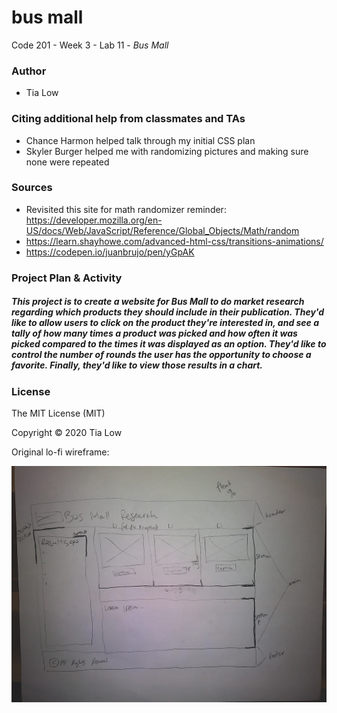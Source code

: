 # bus mall
Code 201 - Week 3 - Lab 11 - *Bus Mall*

### Author
- Tia Low

### Citing additional help from classmates and TAs
- Chance Harmon helped talk through my initial CSS plan
- Skyler Burger helped me with randomizing pictures and making sure none were repeated

### Sources
- Revisited this site for math randomizer reminder: https://developer.mozilla.org/en-US/docs/Web/JavaScript/Reference/Global_Objects/Math/random
- https://learn.shayhowe.com/advanced-html-css/transitions-animations/ 
- https://codepen.io/juanbrujo/pen/yGpAK

### Project Plan & Activity

##### **This project is to create a website for Bus Mall to do market research regarding which products they should include in their publication. They'd like to allow users to click on the product they're interested in, and see a tally of how many times a product was picked and how often it was picked compared to the times it was displayed as an option. They'd like to control the number of rounds the user has the opportunity to choose a favorite. Finally, they'd like to view those results in a chart.**

### License

The MIT License (MIT)

Copyright &copy; 2020 Tia Low


Original lo-fi wireframe:

![wireframe](img/busmall-wireframe.png)
